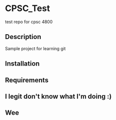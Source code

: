 # CPSC_Test
test repo for cpsc 4800

## Description

Sample project for learning git

## Installation

## Requirements

## I legit don't know what I'm doing :)

## Wee